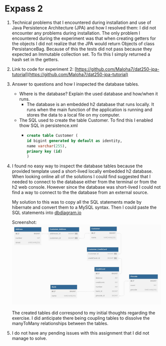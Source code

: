 # Expass 2

1. Technical problems that I encountered during installation and use of Java Persistence Architecture (JPA) and how I resolved them:
   I did not encounter any problems during installation. The only problem I encountered during the experiment was that when creating getters for the objects I did not realize that the JPA would return Objects
   of class PersistanceBag. Because of this the tests did not pass because they expected an Immutable collection set. To fix this I simply returned a hash set in the getters.

2. Link to code for experiment 2:
   [https://github.com/Maloha7/dat250-jpa-tutorial](https://github.com/Maloha7/dat250-jpa-tutorial)

3. Answer to questions and how I inspected the database tables.
   - Where is the database? Explain the used database and how/when it runs.
     - The database is an embedded h2 database that runs locally. It runs when the main function of the application is running and stores the data to a local file on my computer.
   - The SQL used to create the table Customer. To find this I enabled thow SQL in persistence.xml
       - ```SQL
         create table Customer (
         id bigint generated by default as identity,
         name varchar(255),
         primary key (id)
         )
         ```
4. I found no easy way to inspect the database tables because the provided template used a short-lived locally embedded h2 database.
   When looking online all of the solutions I could find suggested that I needed to connect to the database either from the terminal or from the h2 web console.
   However since the database was short-lived I could not find a way to connect to the the database from an external source.

   My solution to this was to copy all the SQL statements made by hibernate and convert them to a MySQL syntax. Then I could paste the SQL statements into [dbdiagram.io](https://dbdiagram.io/d)

   Screenshot:
   ![Screenshot of database schema](./public/database.jpg?raw=true)

   The created tables did correspond to my initial thoughts regarding the exercise. I did anticipate there being coupling tables to dissolve the manyToMany relationships between the tables.

6. I do not have any pending issues with this assignment that I did not manage to solve.
